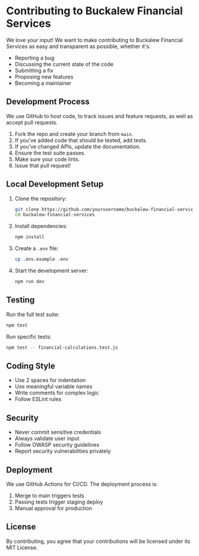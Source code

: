 # Contributing to Buckalew Financial Services

We love your input! We want to make contributing to Buckalew Financial Services as easy and transparent as possible, whether it's:

- Reporting a bug
- Discussing the current state of the code
- Submitting a fix
- Proposing new features
- Becoming a maintainer

## Development Process

We use GitHub to host code, to track issues and feature requests, as well as accept pull requests.

1. Fork the repo and create your branch from `main`.
2. If you've added code that should be tested, add tests.
3. If you've changed APIs, update the documentation.
4. Ensure the test suite passes.
5. Make sure your code lints.
6. Issue that pull request!

## Local Development Setup

1. Clone the repository:
   ```bash
   git clone https://github.com/yourusername/buckalew-financial-services.git
   cd buckalew-financial-services
   ```

2. Install dependencies:
   ```bash
   npm install
   ```

3. Create a `.env` file:
   ```bash
   cp .env.example .env
   ```

4. Start the development server:
   ```bash
   npm run dev
   ```

## Testing

Run the full test suite:
```bash
npm test
```

Run specific tests:
```bash
npm test -- financial-calculations.test.js
```

## Coding Style

- Use 2 spaces for indentation
- Use meaningful variable names
- Write comments for complex logic
- Follow ESLint rules

## Security

- Never commit sensitive credentials
- Always validate user input
- Follow OWASP security guidelines
- Report security vulnerabilities privately

## Deployment

We use GitHub Actions for CI/CD. The deployment process is:

1. Merge to main triggers tests
2. Passing tests trigger staging deploy
3. Manual approval for production

## License

By contributing, you agree that your contributions will be licensed under its MIT License.